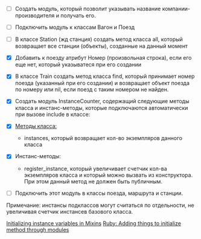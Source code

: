 - [ ] Создать модуль, который позволит указывать название компании-производителя и получать его.
- [ ] Подключить модуль к классам Вагон и Поезд
- [ ] В классе Station (жд станция) создать метод класса all, который возвращает все станции (объекты), созданные на данный момент
- [X] Добавить к поезду атрибут Номер (произвольная строка), если его еще нет, который указыватеся при его создании
- [X] В классе Train создать метод класса find, который принимает номер поезда (указанный при его создании) и возвращает объект поезда по номеру или nil, если поезд с таким номером не найден.

- [X] Создать модуль InstanceCounter, содержащий следующие методы класса и инстанс-методы, которые подключаются автоматически при вызове include в классе:
- [X] [Методы класса:](https://stackoverflow.com/questions/45935120/class-instance-variable-initialize-in-extended-module)
  - instances, который возвращает кол-во экземпляров данного класса
- [X] Инстанс-методы:
  - register_instance, который увеличивает счетчик кол-ва экземпляров класса и который можно вызвать из конструктора. При этом данный метод не должен быть публичным.
- [ ] Подключить этот модуль в классы поезда, маршрута и станции.


Примечание: инстансы подклассов могут считаться по отдельности, не увеличивая счетчик инстансев базового класса.

[Initializing instance variables in Mixins](https://stackoverflow.com/questions/12586051/initializing-instance-variables-in-mixins)
[Ruby: Adding things to initialize method through modules](https://stackoverflow.com/questions/13257919/ruby-adding-things-to-initialize-method-through-modules)
